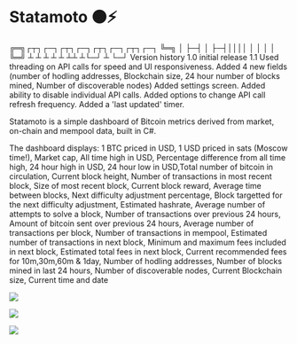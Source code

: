 # Statamoto 🟠⚡

╔═╗┌┬┐┌─┐┌┬┐┌─┐┌┬┐┌─┐┌┬┐┌─┐
╚═╗ │ ├─┤ │ ├─┤││││ │ │ │ │
╚═╝ ┴ ┴ ┴ ┴ ┴ ┴┴ ┴└─┘ ┴ └─┘
Version history
1.0 initial release
1.1 Used threading on API calls for speed and UI responsiveness. Added 4 new fields (number of hodling addresses, Blockchain size, 24 hour number of blocks mined, Number of discoverable nodes)
Added settings screen. Added ability to disable individual API calls. Added options to change API call refresh frequency. Added a 'last updated' timer.


Statamoto is a simple dashboard of Bitcoin metrics derived from market, on-chain and mempool data, built in C#.

The dashboard displays:
1 BTC priced in USD, 1 USD priced in sats (Moscow time!), Market cap, All time high in USD, Percentage difference from all time high, 24 hour high in USD, 24 hour low in USD,Total number of bitcoin in circulation, Current block height, Number of transactions in most recent block, Size of most recent block, Current block reward, Average time between blocks, Next difficulty adjustment percentage, Block targetted for the next difficulty adjustment, Estimated hashrate, Average number of attempts to solve a block, Number of transactions over previous 24 hours, Amount of bitcoin sent over previous 24 hours, Average number of transactions per block, Number of transactions in mempool, Estimated number of transactions in next block, Minimum and maximum fees included in next block, Estimated total fees in next block, Current recommended fees for 10m,30m,60m & 1day, Number of hodling addresses, Number of blocks mined in last 24 hours, Number of discoverable nodes, Current Blockchain size, Current time and date

![](https://btcdir.org/wp-content/uploads/2023/01/StatamotoV1.1.png)

![](https://btcdir.org/wp-content/uploads/2023/01/StatamotoV1.1settings.png)

![](https://btcdir.org/wp-content/uploads/2023/01/StatamotoV1.1about.png)
